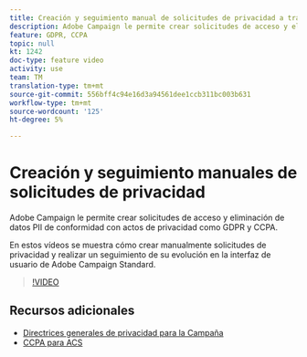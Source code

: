 ```yaml
---
title: Creación y seguimiento manual de solicitudes de privacidad a través de la interfaz de usuario de Adobe Campaign
description: Adobe Campaign le permite crear solicitudes de acceso y eliminación de datos PII de conformidad con actos de privacidad como GDPR y CCPA. En estos vídeos se muestra cómo crear manualmente solicitudes de privacidad y realizar un seguimiento de su evolución en la interfaz de usuario de Adobe Campaign Standard.
feature: GDPR, CCPA
topic: null
kt: 1242
doc-type: feature video
activity: use
team: TM
translation-type: tm+mt
source-git-commit: 556bff4c94e16d3a94561dee1ccb311bc003b631
workflow-type: tm+mt
source-wordcount: '125'
ht-degree: 5%

---
```



# Creación y seguimiento manuales de solicitudes de privacidad

Adobe Campaign le permite crear solicitudes de acceso y eliminación de datos PII de conformidad con actos de privacidad como GDPR y CCPA.

En estos vídeos se muestra cómo crear manualmente solicitudes de privacidad y realizar un seguimiento de su evolución en la interfaz de usuario de Adobe Campaign Standard.

>[!VIDEO](https://video.tv.adobe.com/v/29235?quality=12)

## Recursos adicionales

* [Directrices generales de privacidad para la Campaña](https://helpx.adobe.com/es/campaign/kb/campaign-privacy-overview.html)
* [CCPA para ACS](https://helpx.adobe.com/campaign/kb/acs-privacy.html#ccpa)
